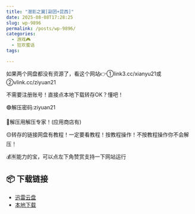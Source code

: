 ```yaml
---
title: "潜影之翼[副团+昆西]"
date: 2025-08-08T17:28:25
slug: wp-9896
permalink: /posts/wp-9896/
categories:
  - 游戏🎮
  - 狂欢蜜话
tags:

---
```


如果两个网盘都没有资源了，看这个网站👉①link3.cc/xianyu21或②vlink.cc/ziyuan21

不需要注册账号！直接点本地下载转存OK？懂吧！

🟢解压密码:ziyuan21

🔵解压用解压专家！(应用商店有)

🟡转存的链接网盘有教程！一定要看教程！按教程操作！不按教程操作你不会解压！

💰🈶能力的宝，可以点左下角赞赏支持一下网站运行

## 📦 下载链接
- [迅雷云盘](https://blziyuan21.com/pay-download/9896?key=d202beb333&down_id=0)
- [本地下载](https://blziyuan21.com/pay-download/9896?key=d202beb333&down_id=1)

